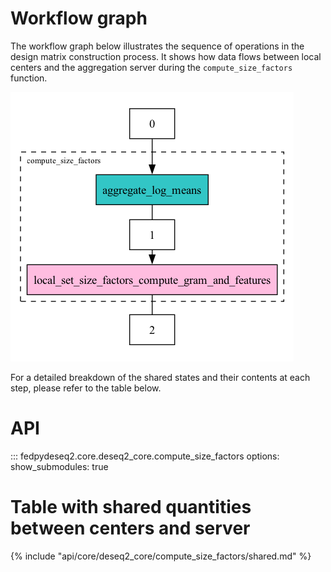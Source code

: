 # Workflow graph

The workflow graph below illustrates the sequence of operations in the design matrix construction process. It shows how data flows between local centers and the aggregation server during the `compute_size_factors` function.

![Workflow Graph](workflow_graph.png)

For a detailed breakdown of the shared states and their contents at each step, please refer to the table below.

# API

::: fedpydeseq2.core.deseq2_core.compute_size_factors
    options:
        show_submodules: true

# Table with shared quantities between centers and server

{% include "api/core/deseq2_core/compute_size_factors/shared.md" %}

